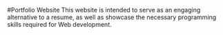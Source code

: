 #Portfolio Website
This website is intended to serve as an engaging alternative to a resume, as well as showcase
the necessary programming skills required for Web development.

